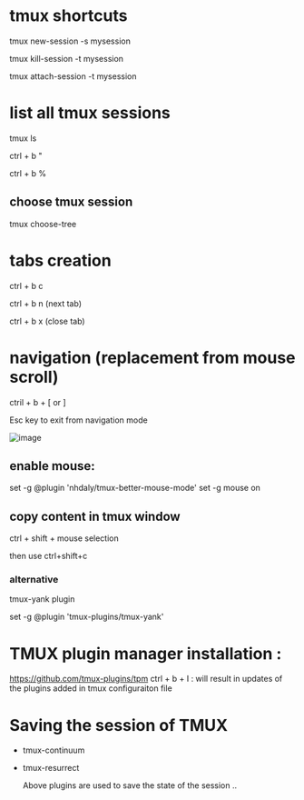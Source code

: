 # tmux shortcuts


tmux new-session  -s mysession

tmux kill-session -t mysession

tmux attach-session  -t mysession

# list all tmux sessions

tmux ls

ctrl + b "

ctrl + b %

## choose tmux session

tmux choose-tree



# tabs creation

ctrl + b c 

ctrl + b n (next tab)

ctrl + b x (close tab)

# navigation (replacement from mouse scroll)

ctril + b + [ or ]

Esc key to exit from navigation mode

![image](https://github.com/AltairZa/tmux-configuration/assets/14125075/c4c4fe5a-17c6-4ec0-b731-f462ac7f52ad)



 
## enable mouse:
set -g @plugin 'nhdaly/tmux-better-mouse-mode'
set -g mouse on

## copy content in tmux window

ctrl + shift + mouse selection

then use ctrl+shift+c

### alternative 

tmux-yank plugin

set -g @plugin 'tmux-plugins/tmux-yank'



# TMUX plugin manager installation :

https://github.com/tmux-plugins/tpm
ctrl + b + I : will result in updates of the plugins added in tmux configuraiton file


# Saving the session of TMUX

- tmux-continuum
- tmux-resurrect

  Above plugins are used to save the state of the session .. 


